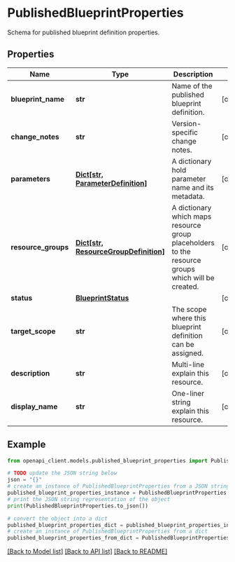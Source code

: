 # PublishedBlueprintProperties

Schema for published blueprint definition properties.

## Properties

Name | Type | Description | Notes
------------ | ------------- | ------------- | -------------
**blueprint_name** | **str** | Name of the published blueprint definition. | [optional] 
**change_notes** | **str** | Version-specific change notes. | [optional] 
**parameters** | [**Dict[str, ParameterDefinition]**](ParameterDefinition.md) | A dictionary hold parameter name and its metadata. | [optional] 
**resource_groups** | [**Dict[str, ResourceGroupDefinition]**](ResourceGroupDefinition.md) | A dictionary which maps resource group placeholders to the resource groups which will be created. | [optional] 
**status** | [**BlueprintStatus**](BlueprintStatus.md) |  | [optional] 
**target_scope** | **str** | The scope where this blueprint definition can be assigned. | [optional] 
**description** | **str** | Multi-line explain this resource. | [optional] 
**display_name** | **str** | One-liner string explain this resource. | [optional] 

## Example

```python
from openapi_client.models.published_blueprint_properties import PublishedBlueprintProperties

# TODO update the JSON string below
json = "{}"
# create an instance of PublishedBlueprintProperties from a JSON string
published_blueprint_properties_instance = PublishedBlueprintProperties.from_json(json)
# print the JSON string representation of the object
print(PublishedBlueprintProperties.to_json())

# convert the object into a dict
published_blueprint_properties_dict = published_blueprint_properties_instance.to_dict()
# create an instance of PublishedBlueprintProperties from a dict
published_blueprint_properties_from_dict = PublishedBlueprintProperties.from_dict(published_blueprint_properties_dict)
```
[[Back to Model list]](../README.md#documentation-for-models) [[Back to API list]](../README.md#documentation-for-api-endpoints) [[Back to README]](../README.md)


